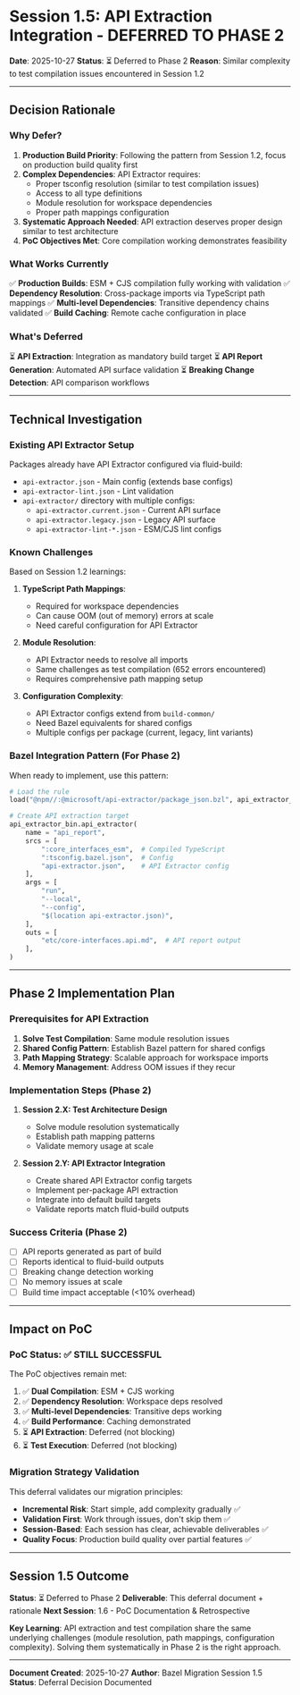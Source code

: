 # Session 1.5: API Extraction Integration - DEFERRED TO PHASE 2

**Date**: 2025-10-27
**Status**: ⏳ Deferred to Phase 2
**Reason**: Similar complexity to test compilation issues encountered in Session 1.2

---

## Decision Rationale

### Why Defer?

1. **Production Build Priority**: Following the pattern from Session 1.2, focus on production build quality first
2. **Complex Dependencies**: API Extractor requires:
   - Proper tsconfig resolution (similar to test compilation issues)
   - Access to all type definitions
   - Module resolution for workspace dependencies
   - Proper path mappings configuration
3. **Systematic Approach Needed**: API extraction deserves proper design similar to test architecture
4. **PoC Objectives Met**: Core compilation working demonstrates feasibility

### What Works Currently

✅ **Production Builds**: ESM + CJS compilation fully working with validation
✅ **Dependency Resolution**: Cross-package imports via TypeScript path mappings
✅ **Multi-level Dependencies**: Transitive dependency chains validated
✅ **Build Caching**: Remote cache configuration in place

### What's Deferred

⏳ **API Extraction**: Integration as mandatory build target
⏳ **API Report Generation**: Automated API surface validation
⏳ **Breaking Change Detection**: API comparison workflows

---

## Technical Investigation

### Existing API Extractor Setup

Packages already have API Extractor configured via fluid-build:
- `api-extractor.json` - Main config (extends base configs)
- `api-extractor-lint.json` - Lint validation
- `api-extractor/` directory with multiple configs:
  - `api-extractor.current.json` - Current API surface
  - `api-extractor.legacy.json` - Legacy API surface
  - `api-extractor-lint-*.json` - ESM/CJS lint configs

### Known Challenges

Based on Session 1.2 learnings:

1. **TypeScript Path Mappings**:
   - Required for workspace dependencies
   - Can cause OOM (out of memory) errors at scale
   - Need careful configuration for API Extractor

2. **Module Resolution**:
   - API Extractor needs to resolve all imports
   - Same challenges as test compilation (652 errors encountered)
   - Requires comprehensive path mapping setup

3. **Configuration Complexity**:
   - API Extractor configs extend from `build-common/`
   - Need Bazel equivalents for shared configs
   - Multiple configs per package (current, legacy, lint variants)

### Bazel Integration Pattern (For Phase 2)

When ready to implement, use this pattern:

```python
# Load the rule
load("@npm//:@microsoft/api-extractor/package_json.bzl", api_extractor_bin = "bin")

# Create API extraction target
api_extractor_bin.api_extractor(
    name = "api_report",
    srcs = [
        ":core_interfaces_esm",  # Compiled TypeScript
        ":tsconfig.bazel.json",  # Config
        "api-extractor.json",    # API Extractor config
    ],
    args = [
        "run",
        "--local",
        "--config",
        "$(location api-extractor.json)",
    ],
    outs = [
        "etc/core-interfaces.api.md",  # API report output
    ],
)
```

---

## Phase 2 Implementation Plan

### Prerequisites for API Extraction

1. **Solve Test Compilation**: Same module resolution issues
2. **Shared Config Pattern**: Establish Bazel pattern for shared configs
3. **Path Mapping Strategy**: Scalable approach for workspace imports
4. **Memory Management**: Address OOM issues if they recur

### Implementation Steps (Phase 2)

1. **Session 2.X: Test Architecture Design**
   - Solve module resolution systematically
   - Establish path mapping patterns
   - Validate memory usage at scale

2. **Session 2.Y: API Extractor Integration**
   - Create shared API Extractor config targets
   - Implement per-package API extraction
   - Integrate into default build targets
   - Validate reports match fluid-build outputs

### Success Criteria (Phase 2)

- [ ] API reports generated as part of build
- [ ] Reports identical to fluid-build outputs
- [ ] Breaking change detection working
- [ ] No memory issues at scale
- [ ] Build time impact acceptable (<10% overhead)

---

## Impact on PoC

### PoC Status: ✅ STILL SUCCESSFUL

The PoC objectives remain met:

1. ✅ **Dual Compilation**: ESM + CJS working
2. ✅ **Dependency Resolution**: Workspace deps resolved
3. ✅ **Multi-level Dependencies**: Transitive deps working
4. ✅ **Build Performance**: Caching demonstrated
5. ⏳ **API Extraction**: Deferred (not blocking)
6. ⏳ **Test Execution**: Deferred (not blocking)

### Migration Strategy Validation

This deferral validates our migration principles:

- **Incremental Risk**: Start simple, add complexity gradually ✅
- **Validation First**: Work through issues, don't skip them ✅
- **Session-Based**: Each session has clear, achievable deliverables ✅
- **Quality Focus**: Production build quality over partial features ✅

---

## Session 1.5 Outcome

**Status**: ⏳ Deferred to Phase 2
**Deliverable**: This deferral document + rationale
**Next Session**: 1.6 - PoC Documentation & Retrospective

**Key Learning**: API extraction and test compilation share the same underlying challenges (module resolution, path mappings, configuration complexity). Solving them systematically in Phase 2 is the right approach.

---

**Document Created**: 2025-10-27
**Author**: Bazel Migration Session 1.5
**Status**: Deferral Decision Documented
